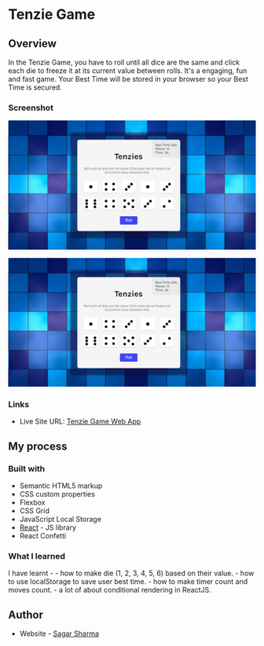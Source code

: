 # Tenzie Game 

## Overview

In the Tenzie Game, you have to roll until all dice are the same and click each die to freeze it at its current value between rolls. It's a engaging, fun and fast game. Your Best Time will be stored in your browser so your Best Time is secured.

### Screenshot

![](./screenshots/Tenzie-Game-desktop.png)
<p align="center">
  <img src="./screenshots/Tenzie-Game-desktop.png" />
</p>

### Links

- Live Site URL: [Tenzie Game Web App](https://tenzie-io.netlify.app/)

## My process

### Built with

- Semantic HTML5 markup
- CSS custom properties
- Flexbox
- CSS Grid
- JavaScript Local Storage 
- [React](https://reactjs.org/) - JS library
- React Confetti 

### What I learned

I have learnt - 
      - how to make die (1, 2, 3, 4, 5, 6) based on their value.
      - how to use localStorage to save user best time.
      - how to make timer count and moves count.
      - a lot of about conditional rendering in ReactJS.

## Author

- Website - [Sagar Sharma]()
